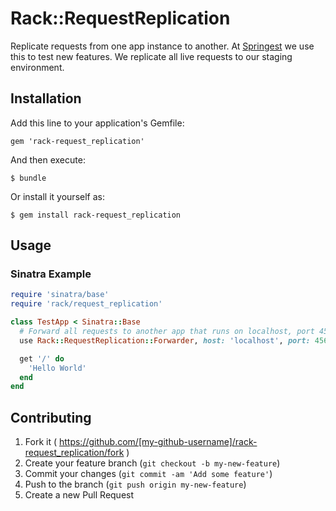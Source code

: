 # Rack::RequestReplication

Replicate requests from one app instance to another. At
[Springest](http://www.springest.com) we use this to test new features.
We replicate all live requests to our staging environment.

## Installation

Add this line to your application's Gemfile:

    gem 'rack-request_replication'

And then execute:

    $ bundle

Or install it yourself as:

    $ gem install rack-request_replication

## Usage

### Sinatra Example

```ruby
require 'sinatra/base'
require 'rack/request_replication'

class TestApp < Sinatra::Base
  # Forward all requests to another app that runs on localhost, port 4568
  use Rack::RequestReplication::Forwarder, host: 'localhost', port: 4568

  get '/' do
    'Hello World'
  end
end
```

## Contributing

1. Fork it ( https://github.com/[my-github-username]/rack-request_replication/fork )
2. Create your feature branch (`git checkout -b my-new-feature`)
3. Commit your changes (`git commit -am 'Add some feature'`)
4. Push to the branch (`git push origin my-new-feature`)
5. Create a new Pull Request
